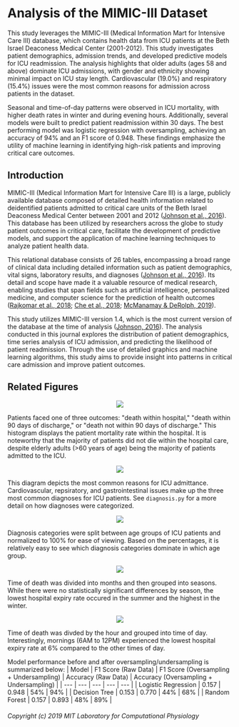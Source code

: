 # Analysis of the MIMIC-III Dataset

This study leverages the MIMIC-III (Medical Information Mart for Intensive Care III) database, which contains health data from ICU patients at the Beth Israel Deaconess Medical Center (2001-2012). This study investigates patient demographics, admission trends, and developed predictive models for ICU readmission. The analysis highlights that older adults (ages 58 and above) dominate ICU admissions, with gender and ethnicity showing minimal impact on ICU stay length. Cardiovascular (19.0%) and respiratory (15.4%) issues were the most common reasons for admission across patients in the dataset.

Seasonal and time-of-day patterns were observed in ICU mortality, with higher death rates in winter and during evening hours. Additionally, several models were built to predict patient readmission within 30 days. The best performing model was logistic regression with oversampling, achieving an accuracy of 94% and an F1 score of 0.948. These findings emphasize the utility of machine learning in identifying high-risk patients and improving critical care outcomes.

## Introduction

MIMIC-III (Medical Information Mart for Intensive Care III) is a large, publicly available database composed of detailed health information related to deidentified patients admitted to critical care units of the Beth Israel Deaconess Medical Center between 2001 and 2012 ([Johnson et al., 2016](https://www.ncbi.nlm.nih.gov/pmc/articles/PMC4878278/)). This database has been utilized by researchers across the globe to study patient outcomes in critical care, facilitate the development of predictive models, and support the application of machine learning techniques to analyze patient health data.

This relational database consists of 26 tables, encompassing a broad range of clinical data including detailed information such as patient demographics, vital signs, laboratory results, and diagnoses ([Johnson et al., 2016](https://www.ncbi.nlm.nih.gov/pmc/articles/PMC4878278/)). Its detail and scope have made it a valuable resource of medical research, enabling studies that span fields such as artificial intelligence, personalized medicine, and computer science for the prediction of health outcomes ([Rajkomar et al., 2018](https://www.nature.com/articles/s41746-018-0029-1); [Che et al., 2018](https://www.nature.com/articles/s41598-018-24271-9); [McManamay & DeRolph, 2019](https://www.nature.com/articles/sdata201917)).

This study utilizes MIMIC-III version 1.4, which is the most current version of the database at the time of analysis ([Johnson, 2016](https://doi.org/10.13026/C2XW26)). The analysis conducted in this journal explores the distribution of patient demographics, time series analysis of ICU admission, and predicting the likelihood of patient readmission. Through the use of detailed graphics and machine learning algorithms, this study aims to provide insight into patterns in critical care admission and improve patient outcomes.

## Related Figures
<p align="center">
  <img src ="https://github.com/user-attachments/assets/167dcd6c-cd41-4e83-9f5f-af330c3093aa" />
</p>

Patients faced one of three outcomes: "death within hospital," "death within 90 days of discharge," or "death not within 90 days of discharge." This histogram displays the patient mortality rate within the hospital. It is noteworthy that the majority of patients did not die within the hospital care, despite elderly adults (>60 years of age) being the majority of patients admitted to the ICU.

<p align="center">
  <img src = "https://github.com/user-attachments/assets/44ce069f-f22f-445e-8124-6c7aa2b02dcb"/>
</p>

This diagram depicts the most common reasons for ICU admittance. Cardiovascular, repsiratory, and gastrointestinal issues make up the three most common diagnoses for ICU patients. See `diagnosis.py` for a more detail on how diagnoses were categorized.

<p align="center">
  <img src ="https://github.com/user-attachments/assets/ffef2fcc-96ea-44bf-a480-b72ac5699a29"/>
</p>

Diagnosis categories were split between age groups of ICU patients and normalized to 100% for ease of viewing. Based on the percentages, it is relatively easy to see which diagnosis categories dominate in which age group.

<p align="center">
  <img src ="https://github.com/user-attachments/assets/723cc9b9-22ac-4dcd-9b74-81b5d6c78de7" />
</p>

Time of death was divided into months and then grouped into seasons. While there were no statistically significant differences by season, the lowest hospital expiry rate occured in the summer and the highest in the winter.

<p align="center">
  <img src = "https://github.com/user-attachments/assets/2950d0b2-af5e-44ca-aa68-ee2d172de906" />
</p>
  
Time of death was divded by the hour and grouped into time of day. Interestingly, mornings (6AM to 12PM) experienced the lowest hospital expiry rate at 6% compared to the other times of day.

Model performance before and after oversampling/undersampling is summarized below:
| Model | F1 Score (Raw Data) | F1 Score (Oversampling + Undersampling) | Accuracy (Raw Data) | Accuracy (Oversampling + Undersampling) |
| --- | --- | --- | --- | --- |
| Logistic Regression | 0.157 | 0.948 | 54% | 94% |
| Decision Tree | 0.153 | 0.770 | 44% | 68% |
| Random Forest | 0.157 | 0.893 | 48% | 89% |

###### Copyright (c) 2019 MIT Laboratory for Computational Physiology
